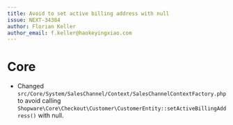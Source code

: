```yaml
---
title: Avoid to set active billing address with null 
issue: NEXT-34384
author: Florian Keller
author_email: f.keller@haokeyingxiao.com
---
```

# Core
* Changed `src/Core/System/SalesChannel/Context/SalesChannelContextFactory.php` to avoid calling `Shopware\Core\Checkout\Customer\CustomerEntity::setActiveBillingAddress()` with null. 
